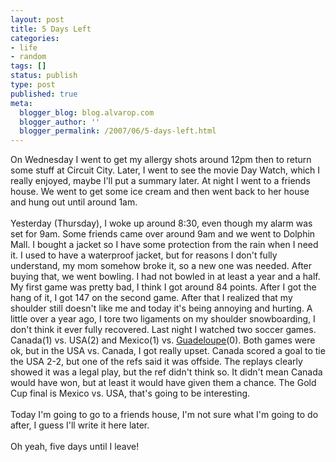 ```yaml
---
layout: post
title: 5 Days Left
categories:
- life
- random
tags: []
status: publish
type: post
published: true
meta:
  blogger_blog: blog.alvarop.com
  blogger_author: ''
  blogger_permalink: /2007/06/5-days-left.html
---
```

On Wednesday I went to get my allergy shots around 12pm then to return some stuff at Circuit City. Later, I went to see the movie Day Watch, which I really enjoyed, maybe I'll put a summary later. At night I went to a friends house. We went to get some ice cream and then went back to her house and hung out until around 1am.<br /><br />Yesterday (Thursday), I woke up around 8:30, even though my alarm was set for 9am. Some friends came over around 9am and we went to Dolphin Mall. I bought a jacket so I have some protection from the rain when I need it. I used to have a waterproof jacket, but for reasons I don't fully understand, my mom somehow broke it, so a new one was needed. After buying that, we went bowling. I had not bowled in at least a year and a half. My first game was pretty bad, I think I got around 84 points. After I got the hang of it, I got 147 on the second game. After that I realized that my shoulder still doesn't like me and today it's being annoying and hurting. A little over a year ago, I tore two ligaments on my shoulder snowboarding, I don't think it ever fully recovered. Last night I watched two soccer games. Canada(1) vs. USA(2) and Mexico(1) vs. <a href="http://en.wikipedia.org/wiki/Guadeloupe">Guadeloupe</a>(0). Both games were ok, but in the USA vs. Canada, I got really upset. Canada scored a goal to tie the USA 2-2, but one of the refs said it was offside. The replays clearly showed it was a legal play, but the ref didn't think so. It didn't mean Canada would have won, but at least it would have given them a chance. The Gold Cup final is Mexico vs. USA, that's going to be interesting.<br /><br />Today I'm going to go to a friends house, I'm not sure what I'm going to do after, I guess I'll write it here later.<br /><br />Oh yeah, five days until I leave!
